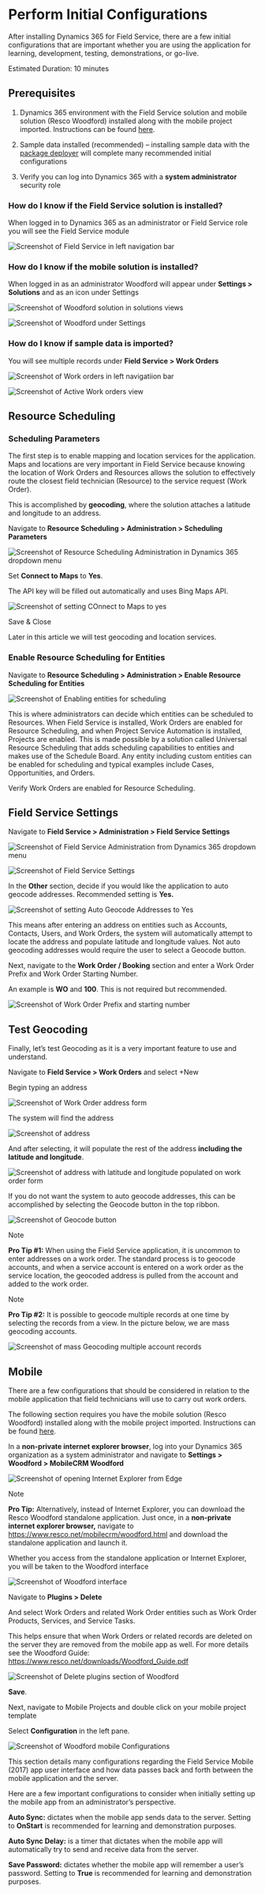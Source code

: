 # Perform Initial Configurations 

After installing Dynamics 365 for Field Service, there are a few initial configurations that are important whether you are using the application for learning, development, testing, demonstrations, or go-live.

Estimated Duration: 10 minutes

## Prerequisites

1.  Dynamics 365 environment with the Field Service solution and mobile solution (Resco Woodford) installed along with the mobile project imported. Instructions can be found [here](./install-field-service.md).  

2.  Sample data installed (recommended) – installing sample data with the [package deployer](./install-sample-data-8-x.md) will complete many recommended initial configurations  

3.  Verify you can log into Dynamics 365 with a **system administrator** security role

### How do I know if the Field Service solution is installed?

When logged in to Dynamics 365 as an administrator or Field Service role you will see the Field Service module

![Screenshot of Field Service in left navigation bar](media/Perform-Initial-Configurations-image1.png)  

### How do I know if the mobile solution is installed?

When logged in as an administrator Woodford will appear under **Settings > Solutions** and as an icon under Settings

![Screenshot of Woodford solution in solutions views](media/Perform-Initial-Configurations-image2.png)  

![Screenshot of Woodford under Settings](media/Perform-Initial-Configurations-image3.png)  

### How do I know if sample data is imported?

You will see multiple records under **Field Service > Work Orders**

![Screenshot of Work orders in left navigatiion bar](media/Perform-Initial-Configurations-image4.png)  

![Screenshot of Active Work orders view](media/Perform-Initial-Configurations-image5.png)  

## Resource Scheduling

### Scheduling Parameters

The first step is to enable mapping and location services for the application. Maps and locations are very important in Field Service because knowing the location of Work Orders and Resources allows the solution to effectively route the closest field technician (Resource) to the service request (Work Order).

This is accomplished by **geocoding**, where the solution attaches a latitude and longitude to an address.

Navigate to **Resource Scheduling > Administration > Scheduling Parameters**

![Screenshot of Resource Scheduling Administration in Dynamics 365 dropdown menu](media/Perform-Initial-Configurations-image6.png)  

Set **Connect to Maps** to **Yes**.

The API key will be filled out automatically and uses Bing Maps API.

![Screenshot of setting COnnect to Maps to yes](media/Perform-Initial-Configurations-image7.png)  

Save & Close

Later in this article we will test geocoding and location services.

### Enable Resource Scheduling for Entities

Navigate to **Resource Scheduling > Administration > Enable Resource Scheduling for Entities**

![Screenshot of Enabling entities for scheduling](media/Perform-Initial-Configurations-image8.png)  

This is where administrators can decide which entities can be scheduled to Resources. When Field Service is installed, Work Orders are enabled for Resource Scheduling, and when Project Service Automation is installed, Projects are enabled. This is made possible by a solution called Universal Resource Scheduling that adds scheduling capabilities to entities and makes use of the Schedule Board. Any entity including custom entities can be enabled for scheduling and typical examples include Cases, Opportunities, and Orders.

Verify Work Orders are enabled for Resource Scheduling.

## Field Service Settings

Navigate to **Field Service > Administration > Field Service Settings**

![Screenshot of Field Service Administration from Dynamics 365 dropdown menu](media/Perform-Initial-Configurations-image9.png)  

![Screenshot of Field Service Settings](media/Perform-Initial-Configurations-image10.png)  

In the **Other** section, decide if you would like the application to auto geocode addresses. Recommended setting is **Yes.**

![Screenshot of setting Auto Geocode Addresses to Yes](media/Perform-Initial-Configurations-image11.png)  

This means after entering an address on entities such as Accounts, Contacts, Users, and Work Orders, the system will automatically attempt to locate the address and populate latitude and longitude values. Not auto geocoding addresses would require the user to select a Geocode button.

Next, navigate to the **Work Order / Booking** section and enter a Work Order Prefix and Work Order Starting Number.

An example is **WO** and **100**. This is not required but recommended.

![Screenshot of Work Order Prefix and starting number](media/Perform-Initial-Configurations-image12.png)  

## Test Geocoding

Finally, let’s test Geocoding as it is a very important feature to use and understand.

Navigate to **Field Service > Work Orders** and select +New

Begin typing an address

![Screenshot of Work Order address form](media/Perform-Initial-Configurations-image13.png)  

The system will find the address

![Screenshot of address](media/Perform-Initial-Configurations-image14.png)  

And after selecting, it will populate the rest of the address **including the latitude and longitude**.

![Screenshot of address with latitude and longitude populated on work order form](media/Perform-Initial-Configurations-image15.png)  

If you do not want the system to auto geocode addresses, this can be accomplished by selecting the Geocode button in the top ribbon.

![Screenshot of Geocode button](media/Perform-Initial-Configurations-image16.png)  

>[!Note]
> **Pro Tip \#1:** When using the Field Service application, it is uncommon to enter addresses on a work order. The standard process is to geocode accounts, and when a service account is entered on a work order as the service location, the geocoded address is pulled from the account and added to the work order.

>[!Note]
> **Pro Tip \#2:** It is possible to geocode multiple records at one time by selecting the records from a view. In the picture below, we are mass geocoding accounts.

![Screenshot of mass Geocoding multiple account records](media/Perform-Initial-Configurations-image17.png)  

## Mobile

There are a few configurations that should be considered in relation to the mobile application that field technicians will use to carry out work orders.

The following section requires you have the mobile solution (Resco Woodford) installed along with the mobile project imported. Instructions can be found [here](./install-field-service.md).  

In a **non-private internet explorer browser**, log into your Dynamics 365 organization as a system administrator and navigate to **Settings > Woodford > MobileCRM Woodford**

![Screenshot of opening Internet Explorer from Edge](media/Perform-Initial-Configurations-image18.png)  

>[!Note]
>**Pro Tip:** Alternatively, instead of Internet Explorer, you can download the Resco Woodford standalone application. Just once, in a **non-private internet explorer browser,** navigate to <https://www.resco.net/mobilecrm/woodford.html> and download the standalone application and launch it.

Whether you access from the standalone application or Internet Explorer, you will be taken to the Woodford interface

![Screenshot of Woodford interface](media/Perform-Initial-Configurations-image19.png)  

Navigate to **Plugins > Delete**

And select Work Orders and related Work Order entities such as Work Order Products, Services, and Service Tasks.

This helps ensure that when Work Orders or related records are deleted on the server they are removed from the mobile app as well. For more details see the Woodford Guide: <https://www.resco.net/downloads/Woodford_Guide.pdf>

![Screenshot of Delete plugins section of Woodford](media/Perform-Initial-Configurations-image20.png)  

**Save**.

Next, navigate to Mobile Projects and double click on your mobile project template

Select **Configuration** in the left pane.

![Screenshot of Woodford mobile Configurations](media/Perform-Initial-Configurations-image21.png)  

This section details many configurations regarding the Field Service Mobile (2017) app user interface and how data passes back and forth between the mobile application and the server.

Here are a few important configurations to consider when initially setting up the mobile app from an administrator’s perspective.

**Auto Sync:** dictates when the mobile app sends data to the server. Setting to **OnStart** is recommended for learning and demonstration purposes.

**Auto Sync Delay:** is a timer that dictates when the mobile app will automatically try to send and receive data from the server.

**Save Password:** dictates whether the mobile app will remember a user’s password. Setting to **True** is recommended for learning and demonstration purposes.
